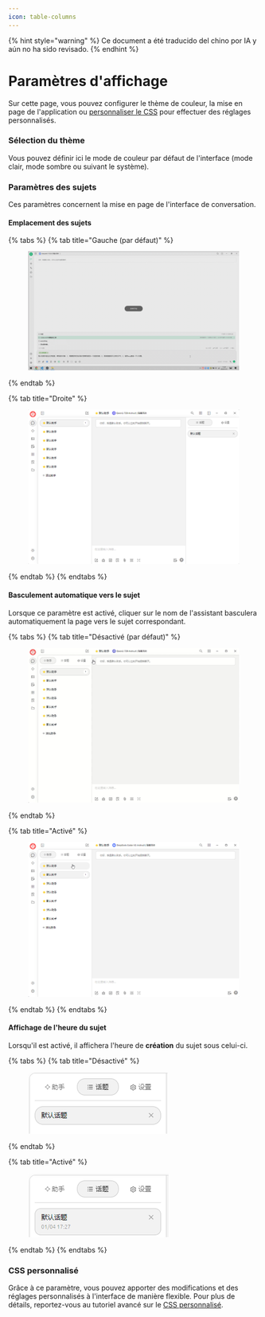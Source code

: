 ```yaml
---
icon: table-columns
---
```


{% hint style="warning" %}
Ce document a été traducido del chino por IA y aún no ha sido revisado.
{% endhint %}

# Paramètres d'affichage

Sur cette page, vous pouvez configurer le thème de couleur, la mise en page de l'application ou [personnaliser le CSS](../../../personalization-settings/css.md) pour effectuer des réglages personnalisés.

### Sélection du thème

Vous pouvez définir ici le mode de couleur par défaut de l'interface (mode clair, mode sombre ou suivant le système).

### Paramètres des sujets

Ces paramètres concernent la mise en page de l'interface de conversation.

#### Emplacement des sujets

{% tabs %}
{% tab title="Gauche (par défaut)" %}
<figure><img src="../../../.gitbook/assets/image (10).png" alt=""><figcaption></figcaption></figure>
{% endtab %}

{% tab title="Droite" %}
<figure><img src="../../../.gitbook/assets/image (11).png" alt=""><figcaption></figcaption></figure>
{% endtab %}
{% endtabs %}

#### Basculement automatique vers le sujet

Lorsque ce paramètre est activé, cliquer sur le nom de l'assistant basculera automatiquement la page vers le sujet correspondant.

{% tabs %}
{% tab title="Désactivé (par défaut)" %}
<figure><img src="../../../.gitbook/assets/Honeycam 2025-01-04 17-35-43.gif" alt=""><figcaption></figcaption></figure>
{% endtab %}

{% tab title="Activé" %}
<figure><img src="../../../.gitbook/assets/Honeycam 2025-01-04 17-38-18.gif" alt=""><figcaption></figcaption></figure>
{% endtab %}
{% endtabs %}

#### Affichage de l'heure du sujet

Lorsqu'il est activé, il affichera l'heure de **création** du sujet sous celui-ci.

{% tabs %}
{% tab title="Désactivé" %}
<figure><img src="../../../.gitbook/assets/image (14).png" alt=""><figcaption></figcaption></figure>
{% endtab %}

{% tab title="Activé" %}
<figure><img src="../../../.gitbook/assets/image (12).png" alt=""><figcaption></figcaption></figure>
{% endtab %}
{% endtabs %}

### CSS personnalisé

Grâce à ce paramètre, vous pouvez apporter des modifications et des réglages personnalisés à l'interface de manière flexible. Pour plus de détails, reportez-vous au tutoriel avancé sur le [CSS personnalisé](../../../personalization-settings/css.md).